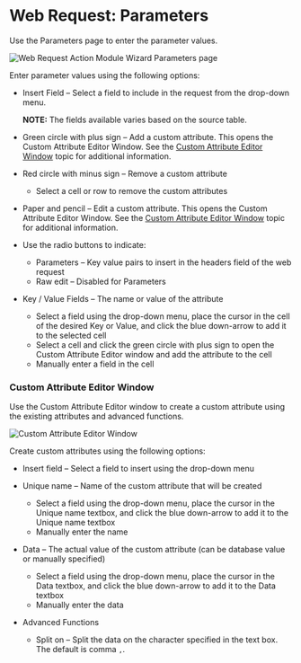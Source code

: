 # Web Request: Parameters

Use the Parameters page to enter the parameter values.

![Web Request Action Module Wizard Parameters page](/img/product_docs/accessanalyzer/12.0/admin/action/webrequest/parameters.webp)

Enter parameter values using the following options:

- Insert Field – Select a field to include in the request from the drop-down menu.

    **NOTE:** The fields available varies based on the source table.

- Green circle with plus sign – Add a custom attribute. This opens the Custom Attribute Editor
  Window. See the [Custom Attribute Editor Window](#custom-attribute-editor-window) topic for
  additional information.
- Red circle with minus sign – Remove a custom attribute

    - Select a cell or row to remove the custom attributes

- Paper and pencil – Edit a custom attribute. This opens the Custom Attribute Editor Window. See the
  [Custom Attribute Editor Window](#custom-attribute-editor-window) topic for additional
  information.
- Use the radio buttons to indicate:

    - Parameters – Key value pairs to insert in the headers field of the web request
    - Raw edit – Disabled for Parameters

- Key / Value Fields – The name or value of the attribute

    - Select a field using the drop-down menu, place the cursor in the cell of the desired Key or
      Value, and click the blue down-arrow to add it to the selected cell
    - Select a cell and click the green circle with plus sign to open the Custom Attribute Editor
      window and add the attribute to the cell
    - Manually enter a field in the cell

### Custom Attribute Editor Window

Use the Custom Attribute Editor window to create a custom attribute using the existing attributes
and advanced functions.

![Custom Attribute Editor Window](/img/product_docs/accessanalyzer/12.0/admin/action/webrequest/customattributeeditor.webp)

Create custom attributes using the following options:

- Insert field – Select a field to insert using the drop-down menu
- Unique name – Name of the custom attribute that will be created

    - Select a field using the drop-down menu, place the cursor in the Unique name textbox, and
      click the blue down-arrow to add it to the Unique name textbox
    - Manually enter the name

- Data – The actual value of the custom attribute (can be database value or manually specified)

    - Select a field using the drop-down menu, place the cursor in the Data textbox, and click the
      blue down-arrow to add it to the Data textbox
    - Manually enter the data

- Advanced Functions

    - Split on – Split the data on the character specified in the text box. The default is comma
      `,`.
